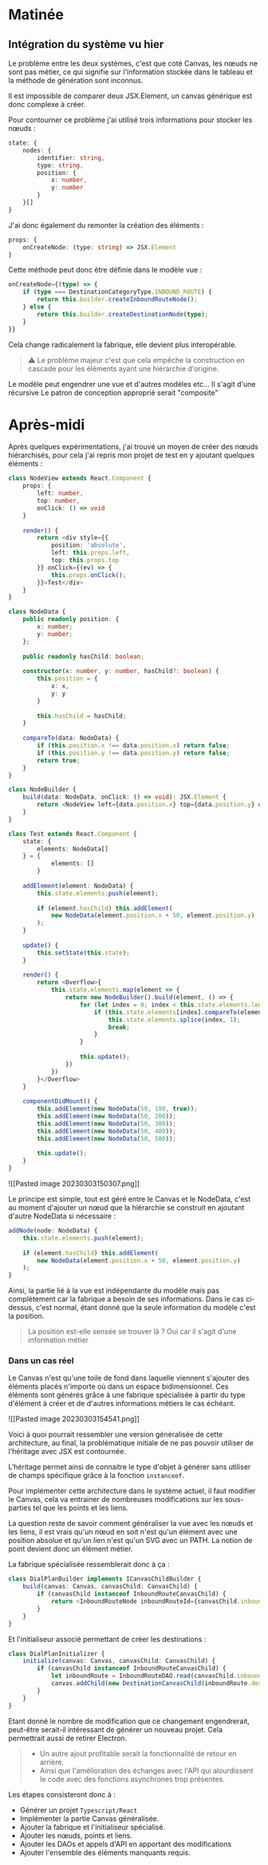 # Matinée

## Intégration du système vu hier

Le problème entre les deux systèmes, c'est que coté Canvas, les nœuds ne sont pas métier, ce qui signifie sur l'information stockée dans le tableau et la méthode de génération sont inconnus.

Il est impossible de comparer deux JSX.Element, un canvas générique est donc complexe à créer.

Pour contourner ce problème j'ai utilisé trois informations pour stocker les nœuds :

```ts
state: {
	nodes: { 
		identifier: string,
		type: string,
		position: {
			x: number,
			y: number
		}
	}[]
}
```

J'ai donc également du remonter la création des éléments :

```ts
props: {
    onCreateNode: (type: string) => JSX.Element
}
```

Cette méthode peut donc être définie dans le modèle vue :

```ts
onCreateNode={(type) => {
	if (type === DestinationCategoryType.INBOUND_ROUTE) {
        return this.builder.createInboundRouteNode();
	} else {
        return this.builder.createDestinationNode(type);
    }
}}
```

Cela change radicalement la fabrique, elle devient plus interopérable.

> ⚠️ Le problème majeur c'est que cela empêche la construction en cascade pour les éléments ayant une hiérarchie d'origine.

Le modèle peut engendrer une vue et d'autres modèles etc...
Il s'agit d'une récursive
Le patron de conception approprié serait "composite"

# Après-midi

Après quelques expérimentations, j'ai trouvé un moyen de créer des nœuds hiérarchisés, pour cela j'ai repris mon projet de test en y ajoutant quelques éléments :

```ts
class NodeView extends React.Component {
    props: {
        left: number,
        top: number,
        onClick: () => void
    }
	
    render() {
        return <div style={{
            position: 'absolute',
            left: this.props.left,
            top: this.props.top
        }} onClick={(ev) => {
            this.props.onClick();
        }}>Test</div>
    }
}

class NodeData {
    public readonly position: {
        x: number;
        y: number;
    };
	
    public readonly hasChild: boolean;
	
    constructor(x: number, y: number, hasChild?: boolean) {
        this.position = {
            x: x,
            y: y
        }
		
        this.hasChild = hasChild;
    }
	
    compareTo(data: NodeData) {
        if (this.position.x !== data.position.x) return false;
        if (this.position.y !== data.position.y) return false;
        return true;
    }
}

class NodeBuilder {
    build(data: NodeData, onClick: () => void): JSX.Element {
        return <NodeView left={data.position.x} top={data.position.y} onClick={onClick} />
    }
}

class Test extends React.Component {
    state: {
        elements: NodeData[]
    } = {
            elements: []
        }
		
    addElement(element: NodeData) {
        this.state.elements.push(element);
		
        if (element.hasChild) this.addElement(
	        new NodeData(element.position.x + 50, element.position.y)
	    );
    }
	
    update() {
        this.setState(this.state);
    }
	
	render() {
        return <Overflow>{
            this.state.elements.map(element => {
                return new NodeBuilder().build(element, () => {
                    for (let index = 0; index < this.state.elements.length; index++) {
                        if (this.state.elements[index].compareTo(element)) {
                            this.state.elements.splice(index, 1);
                            break;
                        }
                    }
					
                    this.update();
                })
            })
        }</Overflow>
    }
	
    componentDidMount() {
        this.addElement(new NodeData(50, 100, true));
        this.addElement(new NodeData(50, 200));
        this.addElement(new NodeData(50, 300));
        this.addElement(new NodeData(50, 400));
        this.addElement(new NodeData(50, 500));
		
        this.update();
    }
}
```

![[Pasted image 20230303150307.png]]

Le principe est simple, tout est géré entre le Canvas et le NodeData, c'est au moment d'ajouter un nœud que la hiérarchie se construit en ajoutant d'autre NodeData si nécessaire :

```ts
addNode(node: NodeData) {
    this.state.elements.push(element);
		
    if (element.hasChild) this.addElement(
	    new NodeData(element.position.x + 50, element.position.y)
	);
}
```

Ainsi, la partie lié à la vue est indépendante du modèle mais pas complètement car la fabrique a besoin de ses informations. Dans le cas ci-dessus, c'est normal, étant donné que la seule information du modèle c'est la position.

> La position est-elle sensée se trouver là ?
> 	Oui car il s'agit d'une information métier

### Dans un cas réel

Le Canvas n'est qu'une toile de fond dans laquelle viennent s'ajouter des éléments placés n'importe où dans un espace bidimensionnel. Ces éléments sont générés grâce à une fabrique spécialisée à partir du type d'élément à créer et de d'autres informations métiers le cas échéant.

![[Pasted image 20230303154541.png]]

Voici à quoi pourrait ressembler une version généralisée de cette architecture, au final, la problématique initiale de ne pas pouvoir utiliser de l'héritage avec JSX est contournée.

L'héritage permet ainsi de connaitre le type d'objet à générer sans utiliser de champs spécifique grâce à la fonction `instanceof`.

Pour implémenter cette architecture dans le système actuel, il faut modifier le Canvas, cela va entrainer de nombreuses modifications sur les sous-parties tel que les points et les liens.

La question reste de savoir comment généraliser la vue avec les nœuds et les liens, il est vrais qu'un nœud en soit n'est qu'un élément avec une position absolue et qu'un lien n'est qu'un SVG avec un PATH. La notion de point devient donc un élément métier. 

La fabrique spécialisée ressemblerait donc à ça :
```ts
class DialPlanBuilder implements ICanvasChildBuilder {
	build(canvas: Canvas, canvasChild: CanvasChild) {
		if (canvasChild instanceof InboundRouteCanvasChild) {
			return <InboundRouteNode inboundRouteId={canvasChild.inboundRouteId} />
		}
	}
}
```

Et l'initialiseur associé permettant de créer les destinations :
```ts
class DialPlanInitializer {
	initialize(canvas: Canvas, canvasChild: CanvasChild) {
		if (canvasChild instanceof InboundRouteCanvasChild) {
			let inboundRoute = InboundRouteDAO.read(canvasChild.inboundRouteId);
			canvas.addChild(new DestinationCanvasChild(inboundRoute.destination_id));
		}
	}
}
```

Etant donné le nombre de modification que ce changement engendrerait, peut-être serait-il intéressant de générer un nouveau projet. Cela permettrait aussi de retirer Electron.

> - Un autre ajout profitable serait la fonctionnalité de retour en arrière.
> - Ainsi que l'amélioration des échanges avec l'API qui alourdissent le code avec des fonctions asynchrones trop présentes.

Les étapes consisteront donc à :
- Générer un projet `Typescript/React`
- Implémenter la partie Canvas généralisée.
- Ajouter la fabrique et l'initialiseur spécialisé.
- Ajouter les nœuds, points et liens.
- Ajouter les DAOs et appels d'API en apportant des modifications
- Ajouter l'ensemble des éléments manquants requis.